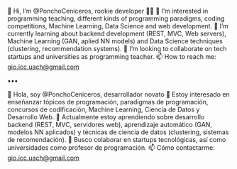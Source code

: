 👋 Hi, I’m @PonchoCeniceros, rookie developer 👨‍💻
👀 I’m interested in programming teaching, different kinds of programming paradigms, coding competitions, Machine Learning, Data Science and web development.
🌱 I’m currently learning about backend development (REST, MVC, Web servers), Machine Learning (GAN, aplied NN models) and Data Science techniques (clustering, recommendation systems).
💞️ I’m looking to collaborate on tech startups and universities as programming teacher.
📫 How to reach me: gio.icc.uach@gmail.com

▪️▪️▪️

👋 Hola, soy @PonchoCeniceros, desarrollador novato
👀 Estoy interesado en enseñanzar tópicos de programación, paradigmas de programación, concursos de codificación, Machine Learning, Ciencia de Datos y Desarrollo Web.
🌱 Actualmente estoy aprendiendo sobre desarrollo backend (REST, MVC, servidores web), aprendizaje automático (GAN, modelos NN aplicados) y técnicas de ciencia de datos (clustering, sistemas de recomendación).
💞️ Busco colaborar en startups tecnológicas, así como universidades como profesor de programación.
📫 Cómo contactarme: gio.icc.uach@gmail.com

<!---
PonchoCeniceros/PonchoCeniceros is a ✨ special ✨ repository because its `README.md` (this file) appears on your GitHub profile.
You can click the Preview link to take a look at your changes.
--->
